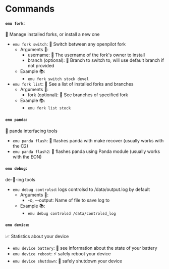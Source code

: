 # Commands

#### `emu fork`:
🍴 Manage installed forks, or install a new one
- `emu fork switch`: 🍴 Switch between any openpilot fork
  - Arguments 💢:
    - username: 👤 The username of the fork's owner to install
    - branch (optional): 🌿 Branch to switch to, will use default branch if not provided
  - Example 📚:
    - `emu fork switch stock devel`
- `emu fork list`: 📜 See a list of installed forks and branches
  - Arguments 💢:
    - fork (optional): 🌿 See branches of specified fork
  - Example 📚:
    - `emu fork list stock`

#### `emu panda`:
🐼 panda interfacing tools
- `emu panda flash`: 🐼 flashes panda with make recover (usually works with the C2)
- `emu panda flash2`: 🎍 flashes panda using Panda module (usually works with the EON)

#### `emu debug`:
de-🐛-ing tools
- `emu debug controlsd`: logs controlsd to /data/output.log by default
  - Arguments 💢:
    - -o, --output: Name of file to save log to
  - Example 📚:
    - `emu debug controlsd /data/controlsd_log`

#### `emu device`:
📈 Statistics about your device
- `emu device battery`: 🔋 see information about the state of your battery
- `emu device reboot`: ⚡ safely reboot your device
- `emu device shutdown`: 🔌 safely shutdown your device
